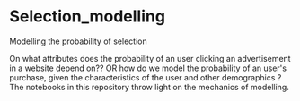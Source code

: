 # Selection_modelling
Modelling the probability of selection

On what attributes does the probability of an user clicking an advertisement in a website depend on?? OR how do we model the probability of an user's purchase, given the characteristics of the user and other demographics ? 
The notebooks in this repository throw light on the mechanics of modelling.
